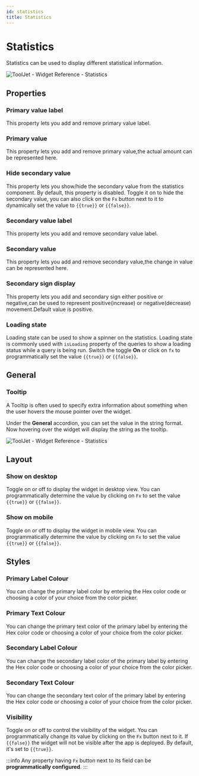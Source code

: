```yaml
---
id: statistics
title: Statistics
---
```


# Statistics

Statistics can be used to display different statistical information.

<div style={{textAlign: 'center'}}>

<img className="screenshot-full" src="/img/widgets/statistics/stats.png" alt="ToolJet - Widget Reference - Statistics" />

</div>

## Properties

### Primary value label

This property lets you add and remove primary value label.

### Primary value

This property lets you add and remove primary value,the actual amount can be represented here.

### Hide secondary value

This property lets you show/hide the secondary value from the statistics component. By default, this property is disabled. Toggle it on to hide the secondary value, you can also click on the `Fx` button next to it to dynamically set the value to `{{true}}` or `{{false}}`.

### Secondary value label

This property lets you add and remove secondary value label.

### Secondary value

This property lets you add and remove secondary value,the change in value can be represented here.

### Secondary sign display

This property lets you add and secondary sign either positive or negative,can be used to represent positive(increase) or negative(decrease) movement.Default value is positive.

### Loading state

Loading state can be used to show a spinner on the statistics. Loading state is commonly used with `isLoading` property of the queries to show a loading status while a query is being run. Switch the toggle **On** or click on `fx` to programmatically set the value `{{true}}` or `{{false}}`.

## General
### Tooltip

A Tooltip is often used to specify extra information about something when the user hovers the mouse pointer over the widget.

Under the <b>General</b> accordion, you can set the value in the string format. Now hovering over the widget will display the string as the tooltip.

<div style={{textAlign: 'center'}}>

<img className="screenshot-full" src="/img/tooltip.png" alt="ToolJet - Widget Reference - Statistics" />

</div>

## Layout

### Show on desktop

Toggle on or off to display the widget in desktop view. You can programmatically determine the value by clicking on `Fx` to set the value `{{true}}` or `{{false}}`.

### Show on mobile

Toggle on or off to display the widget in mobile view. You can programmatically determine the value by clicking on `Fx` to set the value `{{true}}` or `{{false}}`.

## Styles

### Primary Label Colour

You can change the primary label color by entering the Hex color code or choosing a color of your choice from the color picker.

### Primary Text Colour

You can change the primary text color of the primary label by entering the Hex color code or choosing a color of your choice from the color picker.

### Secondary Label Colour

You can change the secondary label color of the primary label by entering the Hex color code or choosing a color of your choice from the color picker.

### Secondary Text Colour

You can change the secondary text color of the primary label by entering the Hex color code or choosing a color of your choice from the color picker.

### Visibility

Toggle on or off to control the visibility of the widget. You can programmatically change its value by clicking on the `Fx` button next to it. If `{{false}}` the widget will not be visible after the app is deployed. By default, it's set to `{{true}}`.

:::info
Any property having `Fx` button next to its field can be **programmatically configured**.
:::
